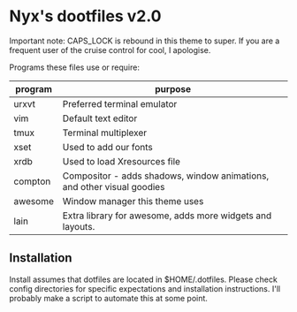 # Nyx's dootfiles v2.0

Important note: CAPS_LOCK is rebound in this theme to super.  If you are a
frequent user of the cruise control for cool, I apologise.

Programs these files use or require:

 program | purpose
-------- | --------
 urxvt   | Preferred terminal emulator
 vim     | Default text editor
 tmux    | Terminal multiplexer
 xset    | Used to add our fonts
 xrdb    | Used to load Xresources file
 compton | Compositor - adds shadows, window animations, and other visual goodies
 awesome | Window manager this theme uses
 lain    | Extra library for awesome, adds more widgets and layouts.

## Installation

Install assumes that dotfiles are located in $HOME/.dotfiles.  Please check
config directories for specific expectations and installation instructions.
I'll probably make a script to automate this at some point.
